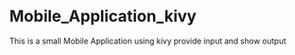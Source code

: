 # Mobile_Application_kivy
This is a small Mobile Application using kivy provide input and show output
